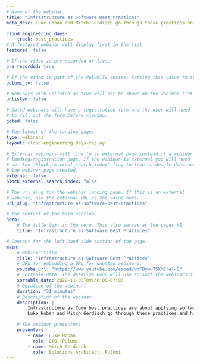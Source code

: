 ```yaml
---
# Name of the webinar.
title: "Infrastructure as Software Best Practices"
meta_desc: Luke Hoban and Mitch Gerdisch go through these practices and how to apply them to your cloud infrastructure.

cloud_engineering_days:
    track: best_practices
# A featured webinar will display first in the list.
featured: false

# If the video is pre-recorded or live.
pre_recorded: true

# If the video is part of the PulumiTV series. Setting this value to true will list the video in the "PulumiTV" section.
pulumi_tv: false

# Webinars with unlisted as true will not be shown on the webinar list
unlisted: false

# Gated webinars will have a registration form and the user will need
# to fill out the form before viewing.
gated: false

# The layout of the landing page.
type: webinars
layout: cloud-engineering-days-replay

# External webinars will link to an external page instead of a webinar
# landing/registration page. If the webinar is external you will need
# set the 'block_external_search_index' flag to true so Google does not index
# the webinar page created.
external: false
block_external_search_index: false

# The url slug for the webinar landing page. If this is an external
# webinar, use the external URL as the value here.
url_slug: "infrastructure-as-software-best-practices"

# The content of the hero section.
hero:
    # The title text in the hero. This also serves as the pages H1.
    title: "Infrastructure as Software Best Practices"

# Content for the left hand side section of the page.
main:
    # Webinar title.
    title: "Infrastructure as Software Best Practices"
    # URL for embedding a URL for ungated webinars.
    youtube_url: "https://www.youtube.com/embed/wnFBywu7SXM?rel=0"
    # Sortable date. The datetime Hugo will use to sort the webinars in date order.
    sortable_date: 2022-11-02T09:30:00-07:00
    # Duration of the webinar.
    duration: "31 minutes"
    # Description of the webinar.
    description: |
        Infrastructure as Code best practices are about applying software engineering practices. In this talk,
        Luke Hoban and Mitch Gerdisch go through these practices and how to apply them to your cloud infrastructure as an individual developer, a team, or an organization. In the process, they will introduce key concepts such as secrets management, Pulumi components, and more.   

    # The webinar presenters
    presenters:
        - name: Luke Hoban
          role: CTO, Pulumi
        - name: Mitch Gerdisch
          role: Solutions Architect, Pulumi
---
```

